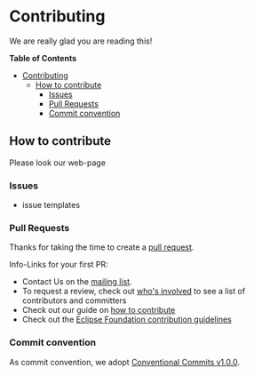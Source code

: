 # Contributing

We are really glad you are reading this!

**Table of Contents**

<!-- TOC -->
* [Contributing](#contributing)
  * [How to contribute](#how-to-contribute)
    * [Issues](#issues)
    * [Pull Requests](#pull-requests)
    * [Commit convention](#commit-convention)
<!-- TOC -->

## How to contribute

Please look our web-page

### Issues

- issue templates

### Pull Requests

Thanks for taking the time to create a [pull request]( ).

Info-Links for your first PR:
- Contact Us on the [mailing list]().
- To request a review, check out [who's involved]() to see a list of contributors and committers
- Check out our guide on [how to contribute]()
- Check out the [Eclipse Foundation contribution guidelines]()


### Commit convention

As commit convention, we adopt [Conventional Commits v1.0.0](https://www.conventionalcommits.org/en/v1.0.0/).
